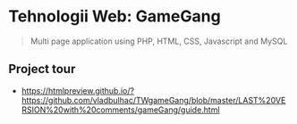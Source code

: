 # Tehnologii Web: GameGang
> Multi page application using PHP, HTML, CSS, Javascript and MySQL
## Project tour
* https://htmlpreview.github.io/?https://github.com/vladbulhac/TWgameGang/blob/master/LAST%20VERSION%20with%20comments/gameGang/guide.html

